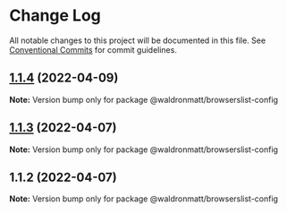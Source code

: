 # Change Log

All notable changes to this project will be documented in this file.
See [Conventional Commits](https://conventionalcommits.org) for commit guidelines.

## [1.1.4](https://github.com/waldronmatt/shareable-configs/compare/@waldronmatt/browserslist-config@1.1.3...@waldronmatt/browserslist-config@1.1.4) (2022-04-09)

**Note:** Version bump only for package @waldronmatt/browserslist-config





## [1.1.3](https://github.com/waldronmatt/shareable-configs/compare/@waldronmatt/browserslist-config@1.1.2...@waldronmatt/browserslist-config@1.1.3) (2022-04-07)

**Note:** Version bump only for package @waldronmatt/browserslist-config





## 1.1.2 (2022-04-07)

**Note:** Version bump only for package @waldronmatt/browserslist-config
